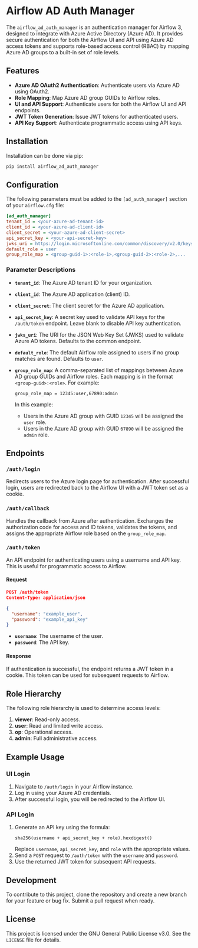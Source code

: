 # Airflow AD Auth Manager

The `airflow_ad_auth_manager` is an authentication manager for Airflow 3, designed to integrate with Azure Active Directory (Azure AD). It provides secure authentication for both the Airflow UI and API using Azure AD access tokens and supports role-based access control (RBAC) by mapping Azure AD groups to a built-in set of role levels.

## Features

- **Azure AD OAuth2 Authentication**: Authenticate users via Azure AD using OAuth2.
- **Role Mapping**: Map Azure AD group GUIDs to Airflow roles.
- **UI and API Support**: Authenticate users for both the Airflow UI and API endpoints.
- **JWT Token Generation**: Issue JWT tokens for authenticated users.
- **API Key Support**: Authenticate programmatic access using API keys.

## Installation

Installation can be done via pip:
```bash
pip install airflow_ad_auth_manager
```

## Configuration

The following parameters must be added to the `[ad_auth_manager]` section of your `airflow.cfg` file:

```ini
[ad_auth_manager]
tenant_id = <your-azure-ad-tenant-id>
client_id = <your-azure-ad-client-id>
client_secret = <your-azure-ad-client-secret>
api_secret_key = <your-api-secret-key>
jwks_uri = https://login.microsoftonline.com/common/discovery/v2.0/keys
default_role = user
group_role_map = <group-guid-1>:<role-1>,<group-guid-2>:<role-2>,...
```

### Parameter Descriptions

- **`tenant_id`**: The Azure AD tenant ID for your organization.
- **`client_id`**: The Azure AD application (client) ID.
- **`client_secret`**: The client secret for the Azure AD application.
- **`api_secret_key`**: A secret key used to validate API keys for the `/auth/token` endpoint. Leave blank to disable API key authentication.
- **`jwks_uri`**: The URI for the JSON Web Key Set (JWKS) used to validate Azure AD tokens. Defaults to the common endpoint.
- **`default_role`**: The default Airflow role assigned to users if no group matches are found. Defaults to `user`.
- **`group_role_map`**: A comma-separated list of mappings between Azure AD group GUIDs and Airflow roles. Each mapping is in the format `<group-guid>:<role>`. For example:
  ```
  group_role_map = 12345:user,67890:admin
  ```

  In this example:
  - Users in the Azure AD group with GUID `12345` will be assigned the `user` role.
  - Users in the Azure AD group with GUID `67890` will be assigned the `admin` role.

## Endpoints

### `/auth/login`

Redirects users to the Azure login page for authentication. After successful login, users are redirected back to the Airflow UI with a JWT token set as a cookie.

### `/auth/callback`

Handles the callback from Azure after authentication. Exchanges the authorization code for access and ID tokens, validates the tokens, and assigns the appropriate Airflow role based on the `group_role_map`.

### `/auth/token`

An API endpoint for authenticating users using a username and API key. This is useful for programmatic access to Airflow.

#### Request

```json
POST /auth/token
Content-Type: application/json

{
  "username": "example_user",
  "password": "example_api_key"
}
```

- **`username`**: The username of the user.
- **`password`**: The API key.

#### Response

If authentication is successful, the endpoint returns a JWT token in a cookie. This token can be used for subsequent requests to Airflow.

## Role Hierarchy

The following role hierarchy is used to determine access levels:

1. **viewer**: Read-only access.
2. **user**: Read and limited write access.
3. **op**: Operational access.
4. **admin**: Full administrative access.

## Example Usage

### UI Login

1. Navigate to `/auth/login` in your Airflow instance.
2. Log in using your Azure AD credentials.
3. After successful login, you will be redirected to the Airflow UI.

### API Login

1. Generate an API key using the formula:
   ```
   sha256(username + api_secret_key + role).hexdigest()
   ```
   Replace `username`, `api_secret_key`, and `role` with the appropriate values.
2. Send a `POST` request to `/auth/token` with the `username` and `password`.
3. Use the returned JWT token for subsequent API requests.

## Development

To contribute to this project, clone the repository and create a new branch for your feature or bug fix. Submit a pull request when ready.

## License

This project is licensed under the GNU General Public License v3.0. See the `LICENSE` file for details.

